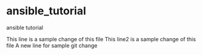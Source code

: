 # ansible_tutorial
ansible tutorial

This line is a sample change of this file
This line2 is a sample change of this file
A new line for sample git change 
